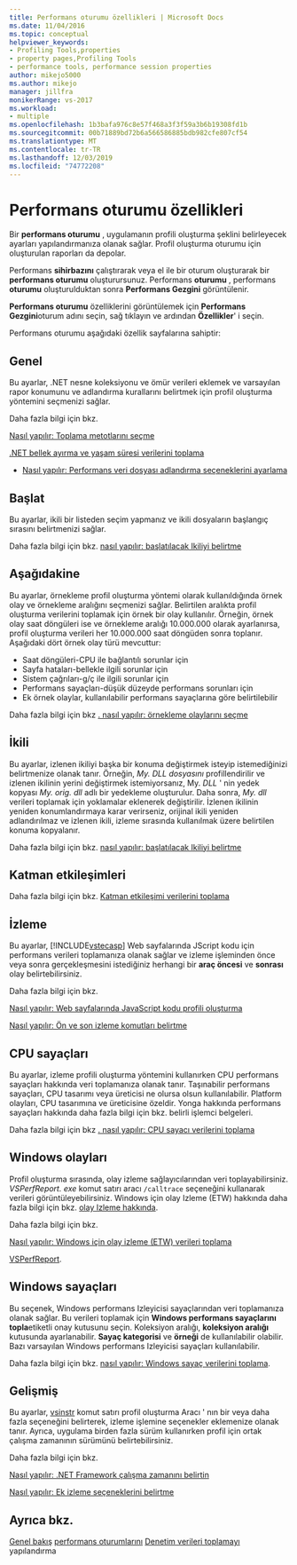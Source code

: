 ```yaml
---
title: Performans oturumu özellikleri | Microsoft Docs
ms.date: 11/04/2016
ms.topic: conceptual
helpviewer_keywords:
- Profiling Tools,properties
- property pages,Profiling Tools
- performance tools, performance session properties
author: mikejo5000
ms.author: mikejo
manager: jillfra
monikerRange: vs-2017
ms.workload:
- multiple
ms.openlocfilehash: 1b3bafa976c8e57f468a3f3f59a3b6b19308fd1b
ms.sourcegitcommit: 00b71889bd72b6a566586885bdb982cfe807cf54
ms.translationtype: MT
ms.contentlocale: tr-TR
ms.lasthandoff: 12/03/2019
ms.locfileid: "74772208"
---
```

# <a name="performance-session-properties"></a>Performans oturumu özellikleri

Bir **performans oturumu** , uygulamanın profili oluşturma şeklini belirleyecek ayarları yapılandırmanıza olanak sağlar. Profil oluşturma oturumu için oluşturulan raporları da depolar.

Performans **sihirbazını** çalıştırarak veya el ile bir oturum oluşturarak bir **performans oturumu** oluşturursunuz. Performans **oturumu** , performans **oturumu** oluşturulduktan sonra **Performans Gezgini** görüntülenir.

**Performans oturumu** özelliklerini görüntülemek için **Performans Gezgini**oturum adını seçin, sağ tıklayın ve ardından **Özellikler**' i seçin.

Performans oturumu aşağıdaki özellik sayfalarına sahiptir:

## <a name="general"></a>Genel

Bu ayarlar, .NET nesne koleksiyonu ve ömür verileri eklemek ve varsayılan rapor konumunu ve adlandırma kurallarını belirtmek için profil oluşturma yöntemini seçmenizi sağlar.

Daha fazla bilgi için bkz.

[Nasıl yapılır: Toplama metotlarını seçme](../profiling/how-to-choose-collection-methods.md)

[.NET bellek ayırma ve yaşam süresi verilerini toplama](../profiling/collecting-dotnet-memory-allocation-and-lifetime-data.md)

- [Nasıl yapılır: Performans veri dosyası adlandırma seçeneklerini ayarlama](../profiling/how-to-set-performance-data-file-name-options.md)

## <a name="launch"></a>Başlat

Bu ayarlar, ikili bir listeden seçim yapmanız ve ikili dosyaların başlangıç sırasını belirtmenizi sağlar.

Daha fazla bilgi için bkz. [nasıl yapılır: başlatılacak Ikiliyi belirtme](../profiling/how-to-specify-the-binary-to-start.md)

## <a name="sampling"></a>Aşağıdakine

Bu ayarlar, örnekleme profil oluşturma yöntemi olarak kullanıldığında örnek olay ve örnekleme aralığını seçmenizi sağlar. Belirtilen aralıkta profil oluşturma verilerini toplamak için örnek bir olay kullanılır. Örneğin, örnek olay saat döngüleri ise ve örnekleme aralığı 10.000.000 olarak ayarlanırsa, profil oluşturma verileri her 10.000.000 saat döngüden sonra toplanır. Aşağıdaki dört örnek olay türü mevcuttur:

- Saat döngüleri-CPU ile bağlantılı sorunlar için
- Sayfa hataları-bellekle ilgili sorunlar için
- Sistem çağrıları-g/ç ile ilgili sorunlar için
- Performans sayaçları-düşük düzeyde performans sorunları için
- Ek örnek olaylar, kullanılabilir performans sayaçlarına göre belirtilebilir

Daha fazla bilgi için bkz [. nasıl yapılır: örnekleme olaylarını seçme](../profiling/how-to-choose-sampling-events.md)

## <a name="binary"></a>İkili
Bu ayarlar, izlenen ikiliyi başka bir konuma değiştirmek isteyip istemediğinizi belirtmenize olanak tanır. Örneğin, *My. DLL dosyasını* profillendirilir ve izlenen ikilinin yerini değiştirmek istemiyorsanız, My. *DLL* ' nin yedek kopyası *My. orig. dll* adlı bir yedekleme oluşturulur. Daha sonra, *My. dll* verileri toplamak için yoklamalar eklenerek değiştirilir. İzlenen ikilinin yeniden konumlandırmaya karar verirseniz, orijinal ikili yeniden adlandırılmaz ve izlenen ikili, izleme sırasında kullanılmak üzere belirtilen konuma kopyalanır.

Daha fazla bilgi için bkz. [nasıl yapılır: başlatılacak Ikiliyi belirtme](../profiling/how-to-specify-the-binary-to-start.md)

## <a name="tier-interactions"></a>Katman etkileşimleri

Daha fazla bilgi için bkz. [Katman etkileşimi verilerini toplama](../profiling/collecting-tier-interaction-data.md)

## <a name="instrumentation"></a>İzleme

Bu ayarlar, [!INCLUDE[vstecasp](../code-quality/includes/vstecasp_md.md)] Web sayfalarında JScript kodu için performans verileri toplamanıza olanak sağlar ve izleme işleminden önce veya sonra gerçekleşmesini istediğiniz herhangi bir **araç öncesi** ve **sonrası** olay belirtebilirsiniz.

Daha fazla bilgi için bkz.

[Nasıl yapılır: Web sayfalarında JavaScript kodu profili oluşturma](../profiling/how-to-profile-javascript-code-in-web-pages.md)

[Nasıl yapılır: Ön ve son izleme komutları belirtme](../profiling/how-to-specify-pre-and-post-instrument-commands.md)

## <a name="cpu-counters"></a>CPU sayaçları

Bu ayarlar, izleme profili oluşturma yöntemini kullanırken CPU performans sayaçları hakkında veri toplamanıza olanak tanır. Taşınabilir performans sayaçları, CPU tasarımı veya üreticisi ne olursa olsun kullanılabilir. Platform olayları, CPU tasarımına ve üreticisine özeldir. Yonga hakkında performans sayaçları hakkında daha fazla bilgi için bkz. belirli işlemci belgeleri.

Daha fazla bilgi için bkz [. nasıl yapılır: CPU sayacı verilerini toplama](../profiling/how-to-collect-cpu-counter-data.md)

## <a name="windows-events"></a>Windows olayları

Profil oluşturma sırasında, olay izleme sağlayıcılarından veri toplayabilirsiniz. *VSPerfReport. exe* komut satırı aracı `/calltrace` seçeneğini kullanarak verileri görüntüleyebilirsiniz. Windows için olay Izleme (ETW) hakkında daha fazla bilgi için bkz. [olay Izleme hakkında](/windows/win32/etw/about-event-tracing).

Daha fazla bilgi için bkz.

[Nasıl yapılır: Windows için olay izleme (ETW) verileri toplama](../profiling/how-to-collect-event-tracing-for-windows-etw-data.md)

[VSPerfReport](../profiling/vsperfreport.md).

## <a name="windows-counters"></a>Windows sayaçları

Bu seçenek, Windows performans Izleyicisi sayaçlarından veri toplamanıza olanak sağlar. Bu verileri toplamak için **Windows performans sayaçlarını topla**etiketli onay kutusunu seçin. Koleksiyon aralığı, **koleksiyon aralığı** kutusunda ayarlanabilir. **Sayaç kategorisi** ve **örneği** de kullanılabilir olabilir. Bazı varsayılan Windows performans Izleyicisi sayaçları kullanılabilir.

 Daha fazla bilgi için bkz. [nasıl yapılır: Windows sayaç verilerini toplama](../profiling/how-to-collect-windows-counter-data.md).

## <a name="advanced"></a>Gelişmiş

Bu ayarlar, [vsinstr](../profiling/vsinstr.md) komut satırı profil oluşturma Aracı ' nın bir veya daha fazla seçeneğini belirterek, izleme işlemine seçenekler eklemenize olanak tanır. Ayrıca, uygulama birden fazla sürüm kullanırken profil için ortak çalışma zamanının sürümünü belirtebilirsiniz.

Daha fazla bilgi için bkz.

[Nasıl yapılır: .NET Framework çalışma zamanını belirtin](../profiling/how-to-specify-the-dotnet-framework-runtime.md)

[Nasıl yapılır: Ek izleme seçeneklerini belirtme](../profiling/how-to-specify-additional-instrumentation-options.md)

## <a name="see-also"></a>Ayrıca bkz.

[Genel bakış](../profiling/overviews-performance-tools.md)
[performans oturumlarını](../profiling/configuring-performance-sessions.md)
[Denetim verileri toplamayı](../profiling/controlling-data-collection.md) yapılandırma
